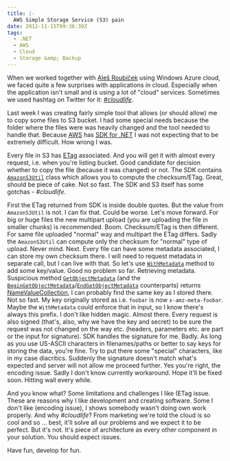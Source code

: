 ```yaml
---
title: |-
  AWS Simple Storage Service (S3) pain
date: 2012-11-15T09:36:39Z
tags:
  - .NET
  - AWS
  - Cloud
  - Storage &amp; Backup
---
```

When we worked together with [Aleš Roubíček][1] using Windows Azure cloud, we faced quite a few surprises with applications in cloud. Especially when the application isn't small and is using a lot of "cloud" services. Sometimes we used hashtag on Twitter for it: [_#cloudlife_][2].

Last week I was creating fairly simple tool that allows (or should allow) me to copy some files to S3 bucket. I had some special needs because the folder where the files were was heavily changed and the tool needed to handle that. Because [AWS][3] has [SDK for .NET][4] I was not expecting that to be extremely difficult. How wrong I was.

Every file in S3 has [ETag][5] associated. And you will get it with almost every request, i.e. when you're listing bucket. Good candidate for decision whether to copy the file (because it was changed) or not. The SDK contains [`AmazonS3Util`][6] class which allows you to compute the checksum/ETag. Great, should be piece of cake. Not so fast. The SDK and S3 itself has some gotchas - _#cloudlife_.

First the ETag returned from SDK is inside double quotes. But the value from `AmazonS3Util` is not. I can fix that. Could be worse. Let's move forward. For big or huge files the new multipart upload (you are uploading the file in smaller chunks) is recommended. Boom. Checksum/ETag is then different. For same file uploaded "normal" way and multipart the ETag differs. Sadly the `AmazonS3Util` can compute only the checksum for "normal" type of upload. Never mind. Next. Every file can have some metadata associated, I can store my own checksum there. I will need to request metadata in separate call, but I can live with that. So let's use [`WithMetadata`][7] method to add some key/value. Good no problem so far. Retrieving metadata. Suspicious method [`GetObjectMetadata`][8] (and the [`BeginGetObjectMetadata`][9]/[`EndGetObjectMetadata`][10] counterparts) returns [NameValueCollection][11], I can probably find the same key as I stored there. Not so fast. My key originally stored as i.e. `foobar` is now `x-amz-meta-foobar`. Maybe the `WithMetadata` could enforce that in input, so I know there's always this prefix. I don't like hidden magic. Almost there. Every request is also signed (that's, also, why we have the key and secret) to be sure the request was not changed on the way etc. (headers, parameters etc. are part or the input for signature). SDK handles the signature for me. Badly. As long as you use US-ASCII characters in filenames/paths or better to say keys for storing the data, you're fine. Try to put there some "special" characters, like in my case diacritics. Suddenly the signature doesn't match what's expected and server will not allow me proceed further. Yes you're right, the encoding issue. Sadly I don't know currently workaround. Hope it'll be fixed soon. Hitting wall every while.

And you know what? Some limitations and challenges I like (ETag issue. These are reasons why I like development and creating software. Some I don't like (encoding issue), I shows somebody wasn't doing own work properly. And why _#cloudlife_? From marketing we're told the cloud is so cool and so ... best, it'll solve all our problems and we expect it to be perfect. But it's not. It's piece of architecture as every other component in your solution. You should expect issues.

Have fun, develop for fun.

[1]: http://rarous.net/
[2]: https://twitter.com/search?q=%23cloudlife
[3]: http://aws.amazon.com
[4]: http://aws.amazon.com/sdkfornet/
[5]: http://en.wikipedia.org/wiki/HTTP_ETag
[6]: http://docs.amazonwebservices.com/sdkfornet/latest/apidocs/html/T_Amazon_S3_Util_AmazonS3Util.htm
[7]: http://docs.amazonwebservices.com/sdkfornet/latest/apidocs/html/M_Amazon_S3_Transfer_TransferUtilityUploadRequest_WithMetadata_1.htm
[8]: http://docs.amazonwebservices.com/sdkfornet/latest/apidocs/html/M_Amazon_S3_AmazonS3Client_GetObjectMetadata.htm
[9]: http://docs.amazonwebservices.com/sdkfornet/latest/apidocs/html/M_Amazon_S3_AmazonS3Client_BeginGetObjectMetadata.htm
[10]: http://docs.amazonwebservices.com/sdkfornet/latest/apidocs/html/M_Amazon_S3_AmazonS3Client_EndGetObjectMetadata.htm
[11]: http://msdn.microsoft.com/en-us/library/system.collections.specialized.namevaluecollection.aspx